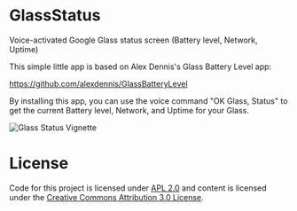 GlassStatus
===========

Voice-activated Google Glass status screen (Battery level, Network, Uptime)

This simple little app is based on Alex Dennis's Glass Battery Level app:

https://github.com/alexdennis/GlassBatteryLevel

By installing this app, you can use the voice command "OK Glass, Status" to get the current Battery level, Network, and Uptime for your Glass.

![Glass Status Vignette](https://raw.github.com/cmenscher/GlassStatus/master/screenshot/2013-12-06%2012.42.32.jpg)

License
=======
Code for this project is licensed under [APL 2.0](http://www.apache.org/licenses/LICENSE-2.0.html) 
and content is licensed under the [Creative Commons Attribution 3.0 License](http://creativecommons.org/licenses/by/3.0/). 

